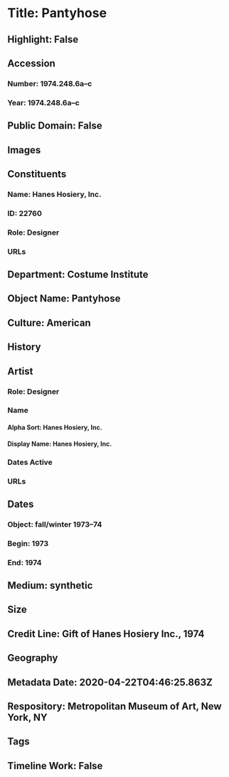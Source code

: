 # Title: Pantyhose
## Highlight: False
## Accession
### Number: 1974.248.6a–c
### Year: 1974.248.6a–c
## Public Domain: False
## Images
## Constituents
### Name: Hanes Hosiery, Inc.
### ID: 22760
### Role: Designer
### URLs
## Department: Costume Institute
## Object Name: Pantyhose
## Culture: American
## History
## Artist
### Role: Designer
### Name
#### Alpha Sort: Hanes Hosiery, Inc.
#### Display Name: Hanes Hosiery, Inc.
### Dates Active
### URLs
## Dates
### Object: fall/winter 1973–74
### Begin: 1973
### End: 1974
## Medium: synthetic
## Size
## Credit Line: Gift of Hanes Hosiery Inc., 1974
## Geography
## Metadata Date: 2020-04-22T04:46:25.863Z
## Respository: Metropolitan Museum of Art, New York, NY
## Tags
## Timeline Work: False